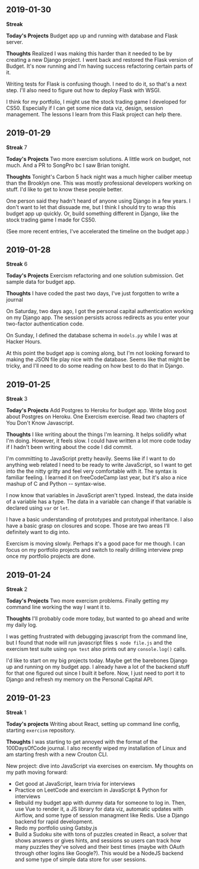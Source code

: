 ## 2019-01-30

**Streak**

**Today's Projects** Budget app up and running with database and Flask
server.

**Thoughts** Realized I was making this harder than it needed to be by
creating a new Django project. I went back and restored the Flask
version of Budget. It's now running and I'm having success refactoring
certain parts of it.

Writing tests for Flask is confusing though. I need to do it, so that's
a next step. I'll also need to figure out how to deploy Flask with WSGI.

I think for my portfolio, I might use the stock trading game I developed
for CS50. Especially if I can get some nice data viz, design, session
management. The lessons I learn from this Flask project can help there.


## 2019-01-29

**Streak** 7

**Today's Projects** Two more exercism solutions. A little work on
budget, not much. And a PR to SongPro bc I saw Brian tonight.

**Thoughts** Tonight's Carbon 5 hack night was a much higher caliber
meetup than the Brooklyn one. This was mostly professional developers
working on stuff. I'd like to get to know these people better.

One person said they hadn't heard of anyone using Django in a few years.
I don't want to let that dissuade me, but I think I should try to wrap
this budget app up quickly. Or, build something different in Django,
like the stock trading game I made for CS50.

(See more recent entries, I've accelerated the timeline on the budget
app.)

## 2019-01-28

**Streak** 6

**Today's Projects** Exercism refactoring and one solution submission.
Get sample data for budget app.

**Thoughts** I have coded the past two days, I've just forgotten to
write a journal

On Saturday, two days ago, I got the personal capital authentication
working on my Django app. The session persists across redirects as you
enter your two-factor authentication code.

On Sunday, I defined the database schema in `models.py` while I was at
Hacker Hours.

At this point the budget app is coming along, but I'm not looking
forward to making the JSON file play nice with the database. Seems like
that might be tricky, and I'll need to do some reading on how best to do
that in Django.


## 2019-01-25

**Streak** 3

**Today's Projects** Add Postgres to Heroku for budget app. Write blog
post about Postgres on Heroku. One Exercism exercise. Read two chapters
of You Don't Know Javascript.

**Thoughts** I like writing about the things I'm learning. It helps
solidify what I'm doing. However, it feels slow. I could have written a
lot more code today if I hadn't been writing about the code I did
commit.

I'm committing to JavaScript pretty heavily. Seems like if I want to do
anything web related I need to be ready to write JavaScript, so I want
to get into the the nitty gritty and feel very comfortable with it. The
syntax is familiar feeling. I learned it on freeCodeCamp last year, but
it's also a nice mashup of C and Python -- syntax-wise.

I now know that variables in JavaScript aren't typed. Instead, the data
inside of a variable has a type. The data in a variable can change if
that variable is declared using `var` or `let`.

I have a basic understanding of prototypes and prototypal inheritance. I
also have a basic grasp on closures and scope. Those are two areas I'll
definitely want to dig into.

Exercism is moving slowly. Perhaps it's a good pace for me though. I can
focus on my portfolio projects and switch to really drilling interview
prep once my portfolio projects are done.


## 2019-01-24

**Streak** 2

**Today's Projects** Two more exercism problems. Finally getting my
command line working the way I want it to.

**Thoughts** I'll probably code more today, but wanted to go ahead and
write my daily log.

I was getting frustrated with debugging javascript from the command
line, but I found that node will run javascript files `$ node file.js`
and the exercism test suite using `npm test` also prints out any
`console.log()` calls.

I'd like to start on my big projects today. Maybe get the barebones
Django up and running on my budget app. I already have a lot of the
backend stuff for that one figured out since I built it before. Now, I
just need to port it to Django and refresh my memory on the Personal
Capital API.

## 2019-01-23

**Streak** 1

**Today's projects** Writing about React, setting up command line
config, starting `exercism` repository.

**Thoughts** I was starting to get annoyed with the format of the
100DaysOfCode journal. I also recently wiped my installation of Linux
and am starting fresh with a new Crouton CLI.

New project: dive into JavaScript via exercises on exercism. My thoughts
on my path moving forward:

- Get good at JavaScript, learn trivia for interviews
- Practice on LeetCode and exercism in JavaScript & Python for
  interviews
- Rebuild my budget app with dummy data for someone to log in. Then, use
  Vue to render it, a JS library for data viz, automatic updates with
  Airflow, and some type of session managment like Redis. Use a Django
  backend for rapid development.
- Redo my portfolio using Gatsby.js
- Build a Sudoku site with tons of puzzles created in React, a solver
  that shows answers or gives hints, and sessions so users can track how
  many puzzles they've solved and their best times (maybe with OAuth
  through other logins like Google?). This would be a NodeJS backend and
  some type of simple data store for user sessions.
